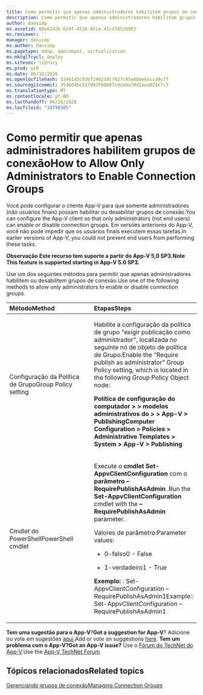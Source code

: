 ```yaml
---
title: Como permitir que apenas administradores habilitem grupos de conexão
description: Como permitir que apenas administradores habilitem grupos de conexão
author: dansimp
ms.assetid: 60e62426-624f-4f26-851e-41cd78520883
ms.reviewer: ''
manager: dansimp
ms.author: dansimp
ms.pagetype: mdop, appcompat, virtualization
ms.mktglfcycl: deploy
ms.sitesec: library
ms.prod: w10
ms.date: 06/16/2016
ms.openlocfilehash: 53461d5c93bf246210c7427c95a8bbe8acca9cf7
ms.sourcegitcommit: 354664bc527d93f80687cd2eba70d1eea024c7c3
ms.translationtype: MT
ms.contentlocale: pt-BR
ms.lasthandoff: 06/26/2020
ms.locfileid: "10796505"
---
```

# <span data-ttu-id="8cb39-103">Como permitir que apenas administradores habilitem grupos de conexão</span><span class="sxs-lookup"><span data-stu-id="8cb39-103">How to Allow Only Administrators to Enable Connection Groups</span></span>


<span data-ttu-id="8cb39-104">Você pode configurar o cliente App-V para que somente administradores (não usuários finais) possam habilitar ou desabilitar grupos de conexão.</span><span class="sxs-lookup"><span data-stu-id="8cb39-104">You can configure the App-V client so that only administrators (not end users) can enable or disable connection groups.</span></span> <span data-ttu-id="8cb39-105">Em versões anteriores do App-V, você não pode impedir que os usuários finais executem essas tarefas.</span><span class="sxs-lookup"><span data-stu-id="8cb39-105">In earlier versions of App-V, you could not prevent end users from performing these tasks.</span></span>

<span data-ttu-id="8cb39-106">**Observação** 
 **Este recurso tem suporte a partir do App-V 5,0 SP3.**</span><span class="sxs-lookup"><span data-stu-id="8cb39-106">**Note**
**This feature is supported starting in App-V 5.0 SP3.**</span></span>

 

<span data-ttu-id="8cb39-107">Use um dos seguintes métodos para permitir que apenas administradores habilitem ou desabilitem grupos de conexão.</span><span class="sxs-lookup"><span data-stu-id="8cb39-107">Use one of the following methods to allow only administrators to enable or disable connection groups.</span></span>

<table>
<colgroup>
<col width="50%" />
<col width="50%" />
</colgroup>
<thead>
<tr class="header">
<th align="left"><span data-ttu-id="8cb39-108">Método</span><span class="sxs-lookup"><span data-stu-id="8cb39-108">Method</span></span></th>
<th align="left"><span data-ttu-id="8cb39-109">Etapas</span><span class="sxs-lookup"><span data-stu-id="8cb39-109">Steps</span></span></th>
</tr>
</thead>
<tbody>
<tr class="odd">
<td align="left"><p><span data-ttu-id="8cb39-110">Configuração da Política de Grupo</span><span class="sxs-lookup"><span data-stu-id="8cb39-110">Group Policy setting</span></span></p></td>
<td align="left"><p><span data-ttu-id="8cb39-111">Habilite a configuração da política de grupo "exigir publicação como administrador", localizada no seguinte nó de objeto de política de Grupo:</span><span class="sxs-lookup"><span data-stu-id="8cb39-111">Enable the “Require publish as administrator” Group Policy setting, which is located in the following Group Policy Object node:</span></span></p>
<p><strong><span data-ttu-id="8cb39-112">Política de configuração do computador &gt; &gt; modelos administrativos do &gt; &gt; App-V &gt; Publishing</span><span class="sxs-lookup"><span data-stu-id="8cb39-112">Computer Configuration &gt; Policies &gt; Administrative Templates &gt; System &gt; App-V &gt; Publishing</span></span></strong></p></td>
</tr>
<tr class="even">
<td align="left"><p><span data-ttu-id="8cb39-113">Cmdlet do PowerShell</span><span class="sxs-lookup"><span data-stu-id="8cb39-113">PowerShell cmdlet</span></span></p></td>
<td align="left"><p><span data-ttu-id="8cb39-114">Execute o <strong> cmdlet Set-AppvClientConfiguration </strong> com o <strong> parâmetro – RequirePublishAsAdmin </strong> .</span><span class="sxs-lookup"><span data-stu-id="8cb39-114">Run the <strong>Set-AppvClientConfiguration</strong> cmdlet with the <strong>–RequirePublishAsAdmin</strong> parameter.</span></span></p>
<p><span data-ttu-id="8cb39-115">Valores de parâmetro:</span><span class="sxs-lookup"><span data-stu-id="8cb39-115">Parameter values:</span></span></p>
<ul>
<li><p><span data-ttu-id="8cb39-116">0-falso</span><span class="sxs-lookup"><span data-stu-id="8cb39-116">0 - False</span></span></p></li>
<li><p><span data-ttu-id="8cb39-117">1-verdadeiro</span><span class="sxs-lookup"><span data-stu-id="8cb39-117">1 - True</span></span></p></li>
</ul>
<p><strong><span data-ttu-id="8cb39-118">Exemplo: </strong> : Set-AppvClientConfiguration – RequirePublishAsAdmin1</span><span class="sxs-lookup"><span data-stu-id="8cb39-118">Example:</strong>: Set-AppvClientConfiguration –RequirePublishAsAdmin1</span></span></p></td>
</tr>
</tbody>
</table>

 

<span data-ttu-id="8cb39-119">**Tem uma sugestão para o App-V**?</span><span class="sxs-lookup"><span data-stu-id="8cb39-119">**Got a suggestion for App-V**?</span></span> <span data-ttu-id="8cb39-120">Adicione ou vote em sugestões [aqui](http://appv.uservoice.com/forums/280448-microsoft-application-virtualization).</span><span class="sxs-lookup"><span data-stu-id="8cb39-120">Add or vote on suggestions [here](http://appv.uservoice.com/forums/280448-microsoft-application-virtualization).</span></span> **<span data-ttu-id="8cb39-121">Tem um problema com o App-V?</span><span class="sxs-lookup"><span data-stu-id="8cb39-121">Got an App-V issue?</span></span>** <span data-ttu-id="8cb39-122">Use o [Fórum do TechNet do App-V](https://social.technet.microsoft.com/Forums/home?forum=mdopappv).</span><span class="sxs-lookup"><span data-stu-id="8cb39-122">Use the [App-V TechNet Forum](https://social.technet.microsoft.com/Forums/home?forum=mdopappv).</span></span>

## <span data-ttu-id="8cb39-123">Tópicos relacionados</span><span class="sxs-lookup"><span data-stu-id="8cb39-123">Related topics</span></span>


[<span data-ttu-id="8cb39-124">Gerenciando grupos de conexão</span><span class="sxs-lookup"><span data-stu-id="8cb39-124">Managing Connection Groups</span></span>](managing-connection-groups.md)

 

 






